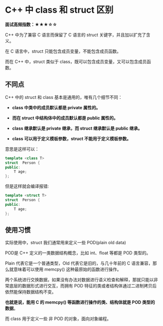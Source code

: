 #  C++ 中 class 和 struct 区别

**面试高频指数：★★★☆☆**

C++ 中为了兼容 C 语言而保留了 C 语言的 struct 关键字，并且加以扩充了含义。

在 C 语言中，struct 只能包含成员变量，不能包含成员函数。

而在 C++ 中，struct 类似于 class，既可以包含成员变量，又可以包含成员函数。

## 不同点

C++ 中的 struct 和 class 基本是通用的，唯有几个细节不同：

* **class 中类中的成员默认都是 private 属性的。**

* **而在 struct 中结构体中的成员默认都是 public 属性的。**

* **class 继承默认是 private 继承，而 struct 继承默认是 public 继承。**

* **class 可以用于定义模板参数，struct 不能用于定义模板参数。**

意思是这样可以：

```cpp
template <class T>
struct  Person {
public:
    T age;
};
```

但是这样就会编译报错:

```cpp
template <struct T>
struct  Person {
public:
    T age;
};
```

## 使用习惯
实际使用中，struct 我们通常用来定义一些 POD(plain old data)

POD是 C++ 定义的一类数据结构概念，比如 int、float 等都是 POD 类型的。

Plain 代表它是一个普通类型，Old 代表它是旧的，与几十年前的 C 语言兼容，那么就意味着可以使用 memcpy() 这种最原始的函数进行操作。

两个系统进行交换数据，如果没有办法对数据进行语义检查和解释，那就只能以非常底层的数据形式进行交互，而拥有 POD 特征的类或者结构体通过二进制拷贝后依然能保持数据结构不变。

**也就是说，能用 C 的 memcpy() 等函数进行操作的类、结构体就是 POD 类型的数据**。

而 class 用于定义一些 非 POD 的对象，面向对象编程。